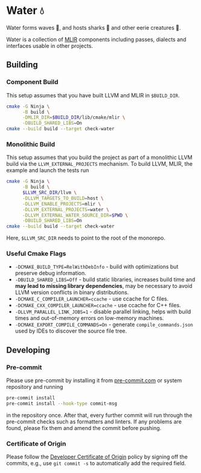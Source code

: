 # Water 💧

Water forms waves 🌊, and hosts sharks 🦈 and other eerie creatures 👻.

Water is a collection of [MLIR](https://mlir.llvm.org) components including
passes, dialects and interfaces usable in other projects.

## Building

### Component Build

This setup assumes that you have built LLVM and MLIR in `$BUILD_DIR`.

```sh
cmake -G Ninja \
      -B build \
      -DMLIR_DIR=$BUILD_DIR/lib/cmake/mlir \
      -DBUILD_SHARED_LIBS=On
cmake --build build --target check-water
```

### Monolithic Build

This setup assumes that you build the project as part of a monolithic LLVM
build via the `LLVM_EXTERNAL_PROJECTS` mechanism.  To build LLVM, MLIR, the
example and launch the tests run

```sh
cmake -G Ninja \
      -B build \
      $LLVM_SRC_DIR/llvm \
      -DLLVM_TARGETS_TO_BUILD=host \
      -DLLVM_ENABLE_PROJECTS=mlir \
      -DLLVM_EXTERNAL_PROJECTS=water \
      -DLLVM_EXTERNAL_WATER_SOURCE_DIR=$PWD \
      -DBUILD_SHARED_LIBS=On
cmake --build build --target check-water
```

Here, `$LLVM_SRC_DIR` needs to point to the root of the monorepo.

### Useful Cmake Flags

* `-DCMAKE_BUILD_TYPE=RelWithDebInfo` - build with optimizations but preserve
  debug information.
* `-DBUILD_SHARED_LIBS=Off` - build static libraries, increases build time and
  **may lead to missing library dependencies**, may be necessary to avoid LLVM
  version conflicts in binary distributions.
* `-DCMAKE_C_COMPILER_LAUNCHER=ccache` - use ccache for C files.
* `-DCMAKE_CXX_COMPILER_LAUNCHER=ccache` - use ccache for C++ files.
* `-DLLVM_PARALLEL_LINK_JOBS=1` - disable parallel linking, helps with build
  times and out-of-memory errors on low-memory machines.
* `-DCMAKE_EXPORT_COMPILE_COMMANDS=On` - generate `compile_commands.json` used
  by IDEs to discover the source file tree.

## Developing

### Pre-commit

Please use pre-commit by installing it from
[pre-commit.com](https://pre-commit.com) or system repository and running

```sh
pre-commit install
pre-commit install --hook-type commit-msg
```

in the repository once. After that, every further commit will run through the
pre-commit checks such as formatters and linters. If any problems are found,
please fix them and amend the commit before pushing.

### Certificate of Origin

Please follow the [Developer Certificate of
Origin](https://wiki.linuxfoundation.org/dco) policy by signing off the
commits, e.g., use `git commit -s` to automatically add the required field.
